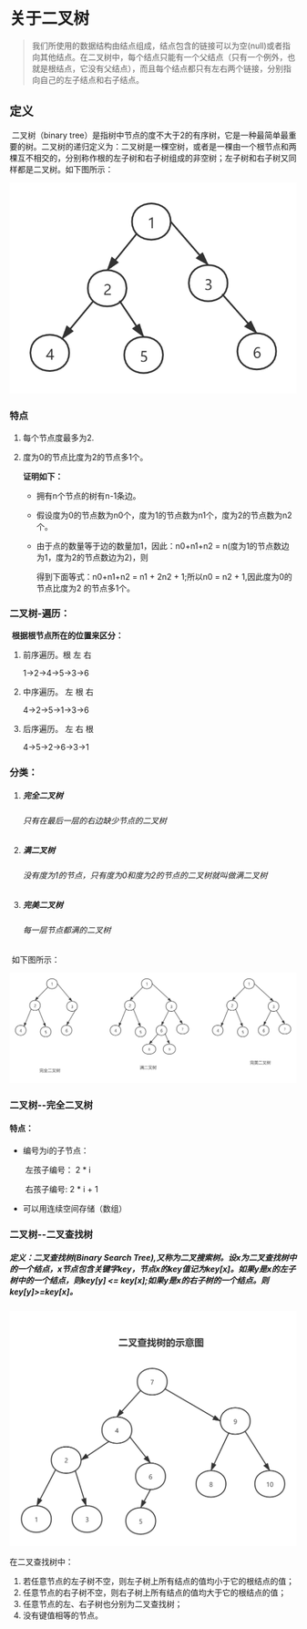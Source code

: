 # 关于二叉树 

> 我们所使用的数据结构由结点组成，结点包含的链接可以为空(null)或者指向其他结点。在二叉树中，每个结点只能有一个父结点（只有一个例外，也就是根结点，它没有父结点），而且每个结点都只有左右两个链接，分别指向自己的左子结点和右子结点。

## 定义

​	二叉树（binary tree）是指树中节点的度不大于2的有序树，它是一种最简单最重要的树。二叉树的递归定义为：二叉树是一棵空树，或者是一棵由一个根节点和两棵互不相交的，分别称作根的左子树和右子树组成的非空树；左子树和右子树又同样都是二叉树。如下图所示：

![](../../images/arithmetic/9213b07eca806538fa88f4329adda144ad3482b5.png)

### 特点

1. 每个节点度最多为2.

2. 度为0的节点比度为2的节点多1个。

   **证明如下：**

   - 拥有n个节点的树有n-1条边。

   - 假设度为0的节点数为n0个，度为1的节点数为n1个，度为2的节点数为n2个。

   - 由于点的数量等于边的数量加1，因此：n0+n1+n2 = n(度为1的节点数边为1，度为2的节点数边为2)，则

     得到下面等式：n0+n1+n2 =  n1 + 2n2 + 1;所以n0 = n2 + 1,因此度为0的节点比度为2 的节点多1个。

### 二叉树-遍历：

​	**根据根节点所在的位置来区分：**

1. 前序遍历。根 左 右 

   1→2→4→5→3→6

2. 中序遍历。 左 根 右

   4→2→5→1→3→6

3. 后序遍历。 左  右 根

   4→5→2→6→3→1

### 分类：

1. ##### 完全二叉树

   ######  只有在最后一层的右边缺少节点的二叉树

2. ##### 满二叉树  

   ######  没有度为1的节点，只有度为0和度为2的节点的二叉树就叫做满二叉树

3. ##### 完美二叉树

   ###### 每一层节点都满的二叉树

​	如下图所示：

![](../../images/arithmetic/binaryTree-type.png)

### 二叉树--完全二叉树

#### 特点：

- 编号为i的子节点：

  ​	左孩子编号： 2 * i

  ​	右孩子编号: 2 * i + 1

- 可以用连续空间存储（数组）

### 二叉树--二叉查找树

##### 定义：二叉查找树(Binary Search Tree),又称为二叉搜索树。设x为二叉查找树中的一个结点，x节点包含关键字key，节点x的key值记为key[x]。如果y是x的左子树中的一个结点，则key[y] <= key[x];如果y是x的右子树的一个结点。则key[y]>=key[x]。
![](../../images/arithmetic/searchTree.png)

在二叉查找树中：

1. 若任意节点的左子树不空，则左子树上所有结点的值均小于它的根结点的值；
2. 任意节点的右子树不空，则右子树上所有结点的值均大于它的根结点的值；
3. 任意节点的左、右子树也分别为二叉查找树；
4. 没有键值相等的节点。
